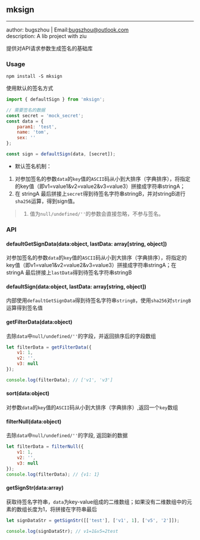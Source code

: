 ## mksign
----------------------------
author: bugszhou | Email:bugszhou@outlook.com <br>
description: A lib project with ziu

提供对API请求参数生成签名的基础库

### Usage

```shell
npm install -S mksign
```

使用默认的签名方式

```javascript
import { defaultSign } from 'mksign';

// 需要签名的数据
const secret = 'mock_secret';
const data = {
    param1: 'test',
    name: 'tom',
    sex: ''
};

const sign = defaultSign(data, [secret]);
```

- 默认签名机制：

1. 对参加签名的参数`data`的`key`值的`ASCII`码从小到大排序（字典排序），将指定的key值（即v1=value1&v2=value2&v3=value3）拼接成字符串stringA；
2. 在 stringA 最后拼接上`secret`得到待签名字符串stringB，并对stringB进行`sha256`运算，得到sign值。

> 1. 值为`null/undefined/''`的参数会直接忽略，不参与签名。


### API

#### defaultGetSignData(data:object, lastData: array[string, object])

对参加签名的参数`data`的`key`值的`ASCII`码从小到大排序（字典排序），将指定的key值（即v1=value1&v2=value2&v3=value3）拼接成字符串stringA；在 stringA 最后拼接上`lastData`得到待签名字符串stringB

#### defaultSign(data:object, lastData: array[string, object])

内部使用`defaultGetSignData`得到待签名字符串`stringB`，使用`sha256`对`stringB`运算得到签名值

#### getFilterData(data:object)

去除`data`中`null/undefined/''`的字段，并返回排序后的字段数组

```javascript
let filterData = getFilterData({
    v1: 1,
    v2: '',
    v3: null
});

console.log(filterData); // ['v1', 'v3']
```

#### sort(data:object)

对参数`data`的`key`值的`ASCII`码从小到大排序（字典排序）,返回一个`key`数组

#### filterNull(data:object)

去除`data`中`null/undefined/''`的字段, 返回新的数据

```javascript
let filterData = filterNull({
    v1: 1,
    v2: '',
    v3: null
});
console.log(filterData); // {v1: 1}
```

#### getSignStr(data:array)

获取待签名字符串，`data`为key-value组成的二维数组；如果没有二维数组中的元素的数组长度为1，将拼接在字符串最后

```javascript
let signDataStr = getSignStr([['test'], ['v1', 1], ['v5', '2']]);

console.log(signDataStr); // v1=1&v5=2test
```
